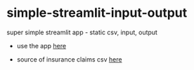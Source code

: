 # simple-streamlit-input-output

super simple streamlit app - static csv, input, output

- use the app [here](https://katsowka-simple-streamlit-input-output-streamlit-tecx7a.streamlit.app/)

- source of insurance claims csv [here](https://github.com/premrpinto/Insurance-dataset/tree/main)